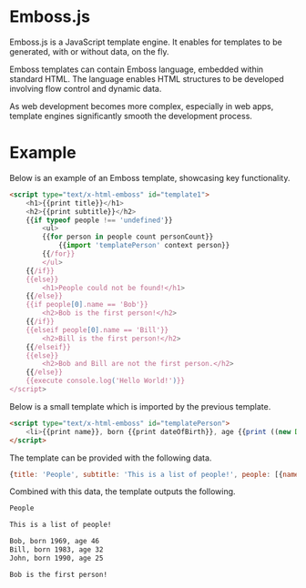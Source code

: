# Emboss.js
Emboss.js is a JavaScript template engine. It enables for templates to be generated, with or without data, on the fly.

Emboss templates can contain Emboss language, embedded within standard HTML. The language enables HTML structures to be developed involving flow control and dynamic data.

As web development becomes more complex, especially in web apps, template engines significantly smooth the development process.

# Example
Below is an example of an Emboss template, showcasing key functionality.

```HTML
<script type="text/x-html-emboss" id="template1">
	<h1>{{print title}}</h1>
	<h2>{{print subtitle}}</h2>
	{{if typeof people !== 'undefined'}}
		<ul>
		{{for person in people count personCount}}
			{{import 'templatePerson' context person}}
		{{/for}}
		</ul>
	{{/if}}
	{{else}}
		<h1>People could not be found!</h1>
	{{/else}}
	{{if people[0].name == 'Bob'}}
		<h2>Bob is the first person!</h2>
	{{/if}}
	{{elseif people[0].name == 'Bill'}}
		<h2>Bill is the first person!</h2>
	{{/elseif}}
	{{else}}
		<h2>Bob and Bill are not the first person.</h2>
	{{/else}}
	{{execute console.log('Hello World!')}}
</script>
```

Below is a small template which is imported by the previous template.

```HTML
<script type="text/x-html-emboss" id="templatePerson">
	<li>{{print name}}, born {{print dateOfBirth}}, age {{print ((new Date(Date.now())).getFullYear() - dateOfBirth)}}</li>
</script>
```

The template can be provided with the following data.

```JavaScript
{title: 'People', subtitle: 'This is a list of people!', people: [{name: 'Bob', dateOfBirth: 1969}, {name: 'Bill', dateOfBirth: 1983}, {name: 'John', dateOfBirth: 1990}]}
```

Combined with this data, the template outputs the following.

```HTML
People

This is a list of people!

Bob, born 1969, age 46
Bill, born 1983, age 32
John, born 1990, age 25

Bob is the first person!
```

